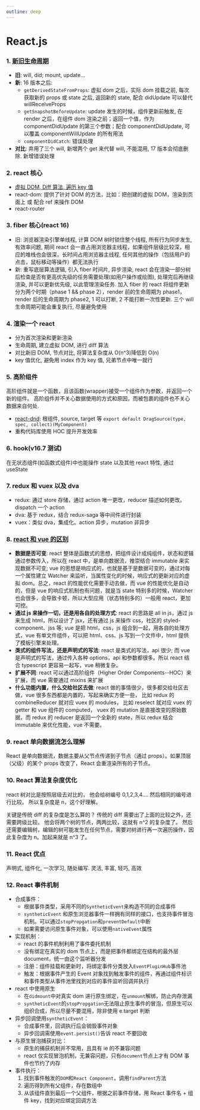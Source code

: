```yaml
---
outline: deep
---
```


# React.js

### 1. [新旧生命周期](https://segmentfault.com/a/1190000016617400)

- **旧**: will, did; mount, update...
- **新**: 16 版本之后:
  - `getDerivedStateFromProps`: 虚拟 dom 之后，实际 dom 挂载之前, 每次获取新的 props 或 state 之后, 返回新的 state, 配合 didUpdate 可以替代 willReceiveProps
  - `getSnapshotBeforeUpdate`: update 发生的时候，组件更新前触发, 在 render 之后，在组件 dom 渲染之前；返回一个值，作为 componentDidUpdate 的第三个参数；配合 componentDidUpdate, 可以覆盖 componentWillUpdate 的所有用法
  - `componentDidCatch`: 错误处理
- **对比**: 弃用了三个 will, 新增两个 get 来代替 will, 不能混用, 17 版本会彻底删除. 新增错误处理

### 2. react 核心

- [虚拟 DOM, Diff 算法, 遍历 key 值](http://www.cnblogs.com/mahmud/p/10099672.html)
- react-dom: 提供了针对 DOM 的方法，比如：把创建的虚拟 DOM，渲染到页面上 或 配合 ref 来操作 DOM
- react-router

### 3. fiber 核心(react 16)

- 旧: 浏览器渲染引擎单线程, 计算 DOM 树时锁住整个线程, 所有行为同步发生, 有效率问题, 期间 react 会一直占用浏览器主线程，如果组件层级比较深，相应的堆栈也会很深，长时间占用浏览器主线程, 任何其他的操作（包括用户的点击，鼠标移动等操作）都无法执行
- 新: 重写底层算法逻辑, 引入 fiber 时间片, 异步渲染, react 会在渲染一部分树后检查是否有更高优先级的任务需要处理(如用户操作或绘图), 处理完后再继续渲染, 并可以更新优先级, 以此管理渲染任务. 加入 fiber 的 react 将组件更新分为两个时期（phase 1 && phase 2），render 前的生命周期为 phase1，render 后的生命周期为 phase2, 1 可以打断, 2 不能打断一次性更新. 三个 will 生命周期可能会重复执行, 尽量避免使用

### 4. 渲染一个 react

- 分为首次渲染和更新渲染
- 生命周期, 建立虚拟 DOM, 进行 diff 算法
- 对比新旧 DOM, 节点对比, 将算法复杂度从 O(n^3)降低到 O(n)
- key 值优化, 避免用 index 作为 key 值, 兄弟节点中唯一就行

### 5. 高阶组件

高阶组件就是一个函数，且该函数(wrapper)接受一个组件作为参数，并返回一个新的组件。
高阶组件并不关心数据使用的方式和原因，而被包裹的组件也不关心数据来自何处.

- [react-dnd](https://segmentfault.com/a/1190000004006185?_ea=457266): 根组件, source, target 等
  `export default DragSource(type, spec, collect)(MyComponent)`
- 重构代码库使用 HOC 提升开发效率

### 6. hook(v16.7 测试)

在无状态组件(如函数式组件)中也能操作 state 以及其他 react 特性, 通过 useState

### 7. redux 和 vuex 以及 dva

- redux: 通过 store 存储，通过 action 唯一更改，reducer 描述如何更改。dispatch 一个 action
- dva: 基于 redux，结合 redux-saga 等中间件进行封装
- vuex：类似 dva，集成化。action 异步，mutation 非异步

### 8. [react 和 vue 的区别](https://www.jianshu.com/p/b7cd52868e95?from=groupmessage)

- **数据是否可变**: react 整体是函数式的思想，把组件设计成纯组件，状态和逻辑通过参数传入，所以在 react 中，是单向数据流，推崇结合 immutable 来实现数据不可变; vue 的思想是响应式的，也就是基于是数据可变的，通过对每一个属性建立 Watcher 来监听，当属性变化的时候，响应式的更新对应的虚拟 dom。总之，react 的性能优化需要手动去做，而 vue 的性能优化是自动的，但是 vue 的响应式机制也有问题，就是当 state 特别多的时候，Watcher 也会很多，会导致卡顿，所以大型应用（状态特别多的）一般用 react，更加可控。
- **通过 js 来操作一切，还是用各自的处理方式**: react 的思路是 all in js，通过 js 来生成 html，所以设计了 jsx，还有通过 js 来操作 css，社区的 styled-component、jss 等; vue 是把 html，css，js 组合到一起，用各自的处理方式，vue 有单文件组件，可以把 html、css、js 写到一个文件中，html 提供了模板引擎来处理。
- **类式的组件写法，还是声明式的写法**: react 是类式的写法，api 很少; 而 vue 是声明式的写法，通过传入各种 options，api 和参数都很多。所以 react 结合 typescript 更容易一起写，vue 稍微复杂。
- **扩展不同**: react 可以通过高阶组件（Higher Order Components--HOC）来扩展，而 vue 需要通过 mixins 来扩展
- **什么功能内置，什么交给社区去做**: react 做的事情很少，很多都交给社区去做，vue 很多东西都是内置的，写起来确实方便一些，
  比如 redux 的 combineReducer 就对应 vuex 的 modules，
  比如 reselect 就对应 vuex 的 getter 和 vue 组件的 computed，
  vuex 的 mutation 是直接改变的原始数据，而 redux 的 reducer 是返回一个全新的 state，所以 redux 结合 immutable 来优化性能，vue 不需要。

### 9. react 单向数据流怎么理解

React 是单向数据流，数据主要从父节点传递到子节点（通过 props）。如果顶层（父级）的某个 props 改变了，React 会重渲染所有的子节点。

### 10. React 算法复杂度优化

react 树对比是按照层级去对比的， 他会给树编号 0,1,2,3,4.... 然后相同的编号进行比较。 所以复杂度是 n，这个好理解。

关键是传统 diff 的复杂度是怎么算的？ 传统的 diff 需要出了上面的比较之外，还需要跨级比较。 他会将两个树的节点，两两比较，这就有 n^2 的复杂度了。 然后还需要编辑树，编辑的树可能发生在任何节点，需要对树进行再一次遍历操作，因此复杂度为 n。加起来就是 n^3 了。

### 11. React 优点

声明式, 组件化, 一次学习, 随处编写. 灵活, 丰富, 轻巧, 高效

### 12. React 事件机制

- 合成事件：
  - 根据事件类型，采用不同的`SyntheticEvent`来构造不同的合成事件
  - `syntheticEvent` 和原生浏览器事件一样拥有同样的接口，也支持事件冒泡机制。可以通过`stopPropgation`和`preventDefault`中断
  - 如果需要访问原生事件对象，可以使用`nativeEvent`属性
- 实现机制：
  - react 的事件机制利用了事件委托机制
  - 没有绑定在真实的 dom 节点上，而是把事件都绑定在结构的最外层 document，统一由这个监听器分发
  - 注册：组件挂载和更新时，将绑定事件分类放入`EventPluginHub`事件池
  - 触发：根据事件产生的 Event 对象找到触发事件的组件，再通过组件标识和事件类型从事件池里找到对应的事件监听回调并执行
- react 中使用原生
  - 在`didmount`中对真实 dom 进行原生绑定，在`unmount`解绑，防止内存泄漏
  - `syntheticEvent`的`stopPropgation`无法阻止原生事件的冒泡，但原生可以组织合成，所以尽量不要混用，除非使用 e.target 判断
- 异步回调使用`syntheticEvent`：
  - 合成事件里，回调执行后会销毁事件对象
  - 异步回调需使用`event.persist()`告诉 react 不要回收
- 与原生冒泡捕获对比：
  - 原生的捕获机制并不常用，且具有 ie 的不兼容问题
  - react 仅实现冒泡机制，无兼容问题，只有`document`节点上才有 DOM 事件也节约了内存
- 事件执行：
  1. 找到事件触发的`DOM`和`React Component`，调用`findParent`方法
  2. 遍历得到所有父组件，存在数组中
  3. 从该组件直到最后一个父组件，根据之前事件存储，用 React 事件名 + 组件 key，找到对应绑定回调方法

